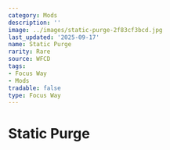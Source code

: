 ```yaml
---
category: Mods
description: ''
image: ../images/static-purge-2f83cf3bcd.jpg
last_updated: '2025-09-17'
name: Static Purge
rarity: Rare
source: WFCD
tags:
- Focus Way
- Mods
tradable: false
type: Focus Way
---
```


# Static Purge


